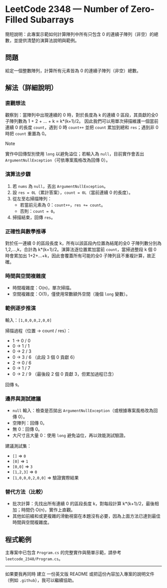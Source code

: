 # LeetCode 2348 — Number of Zero-Filled Subarrays

簡短說明：此專案示範如何計算陣列中所有只包含 0 的連續子陣列（非空）的總數，並提供清楚的演算法說明與範例。

## 問題
給定一個整數陣列，計算所有元素皆為 0 的連續子陣列（非空）總數。

## 解法（詳細說明）

### 直觀想法
觀察到：當陣列中出現連續的 0 時，對於長度為 k 的連續 0 區段，其貢獻的全0 子陣列數為 1 + 2 + ... + k = k*(k+1)/2。
因此我們可以用單次掃描維護一個當前連續 0 的長度 `count`，遇到 0 時 `count++` 並把 `count` 累加到總和 `res`；遇到非 0 時把 `count` 重置為 0。

> [!note]
> 實作中回傳型別使用 `long` 以避免溢位；若輸入為 `null`，目前實作會丟出 `ArgumentNullException`（可依專案風格改為回傳 0）。

### 演算法步驟

1. 若 `nums` 為 `null`，丟出 `ArgumentNullException`。
2. 設 `res = 0L`（累計答案），`count = 0L`（當前連續 0 的長度）。
3. 從左至右掃描陣列：
   - 若當前元素為 0：`count++`，`res += count`。
   - 否則：`count = 0`。
4. 掃描結束，回傳 `res`。

### 正確性與數學推導
對於任一連續 0 的區段長度 k，所有以該區段內位置為結尾的全0 子陣列數分別為 1,2,...,k，合計為 k*(k+1)/2。演算法逐位置累加當前 `count`，當掃過整段 k 個 0 時會累加出 1+2+...+k，因此會覆蓋所有可能的全0 子陣列且不重複計算，故正確。

### 時間與空間複雜度
- 時間複雜度：O(n)，單次掃描。
- 空間複雜度：O(1)，僅使用常數額外空間（幾個 `long` 變數）。

### 範例逐步推演
輸入：`[1,0,0,0,2,0,0]`

掃描過程（位置 -> count / res）：
- 1  -> 0 / 0
- 0  -> 1 / 1
- 0  -> 2 / 3
- 0  -> 3 / 6   （此段 3 個 0 貢獻 6）
- 2  -> 0 / 6
- 0  -> 1 / 7
- 0  -> 2 / 9   （最後段 2 個 0 貢獻 3，但累加過程已含）

回傳 `9`。

### 邊界與測試建議
- `null` 輸入：檢查是否拋出 `ArgumentNullException`（或根據專案風格改為回傳 0）。
- 空陣列：回傳 0。
- 無 0：回傳 0。
- 大尺寸且大量 0：使用 `long` 避免溢位，再以效能測試驗證。

建議測試集：
- `[]` => `0`
- `[0]` => `1`
- `[0,0]` => `3`
- `[1,2,3]` => `0`
- `[1,0,0,0,2,0,0]` => 驗證實際結果

### 替代方法（比較）
- 批次計算：先找出所有連續 0 的區段長度 k，對每段計算 k*(k+1)/2，最後相加；時間仍 O(n)，實作上直觀。
- 其他如前綴和或更複雜的滑動視窗在本題沒有必要，因為上面方法已達到最佳時間與空間複雜度。

## 程式範例
主專案中已包含 `Program.cs` 的完整實作與簡單示範，請參考 `leetcode_2348/Program.cs`。

---

如果要我再同時 建立 一份英文版 README 或把這份內容加入專案的說明文件（例如 `.github`），我可以繼續協助。
